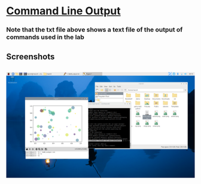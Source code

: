 # [Command Line Output](/Labs/Lab2/lab2_output.txt)
### Note that the txt file above shows a text file of the output of commands used in the lab

## Screenshots
![?](Labs/Lab8/Scatterplot.png)
---

